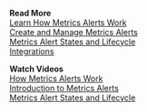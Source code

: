 **Read More**<br/>
[Learn How  Metrics Alerts Work](https://docs.wavefront.com/alerts.html)<br/>
[Create and Manage Metrics Alerts](https://docs.wavefront.com/alerts_manage.html)<br/>
[Metrics Alert States and Lifecycle](https://docs.wavefront.com/alerts_states_lifecycle.html)<br/>
[Integrations](https://docs.wavefront.com/integrations.html)


**Watch Videos**<br/>
[How Metrics Alerts Work](https://youtu.be/VjmWExKiYYg)<br/>
[Introduction to Metrics Alerts](https://vmwaretv.vmware.com/media/t/1_7mg11riu/252649793)<br/>
[Metrics Alert States and Lifecycle](https://vmwaretv.vmware.com/media/t/1_vi9pvcz4/252649793)<br/>
